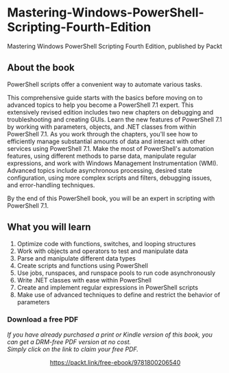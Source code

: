 


# Mastering-Windows-PowerShell-Scripting-Fourth-Edition
Mastering Windows PowerShell Scripting Fourth Edition, published by Packt

## About the book

PowerShell scripts offer a convenient way to automate various tasks.

This comprehensive guide starts with the basics before moving on to advanced topics to help you become a PowerShell 7.1 expert. This extensively revised edition includes two new chapters on debugging and troubleshooting and creating GUIs. Learn the new features of PowerShell 7.1 by working with parameters, objects, and .NET classes from within PowerShell 7.1. As you work through the chapters, you'll see how to efficiently manage substantial amounts of data and interact with other services using PowerShell 7.1. Make the most of PowerShell's automation features, using different methods to parse data, manipulate regular expressions, and work with Windows Management Instrumentation (WMI). Advanced topics include asynchronous processing, desired state configuration, using more complex scripts and filters, debugging issues, and error-handling techniques.

By the end of this PowerShell book, you will be an expert in scripting with PowerShell 7.1.

## What you will learn
1. Optimize code with functions, switches, and looping structures
2. Work with objects and operators to test and manipulate data
3. Parse and manipulate different data types
4. Create scripts and functions using PowerShell
5. Use jobs, runspaces, and runspace pools to run code asynchronously
6. Write .NET classes with ease within PowerShell
7. Create and implement regular expressions in PowerShell scripts
8. Make use of advanced techniques to define and restrict the behavior of parameters
### Download a free PDF

 <i>If you have already purchased a print or Kindle version of this book, you can get a DRM-free PDF version at no cost.<br>Simply click on the link to claim your free PDF.</i>
<p align="center"> <a href="https://packt.link/free-ebook/9781800206540">https://packt.link/free-ebook/9781800206540 </a> </p>